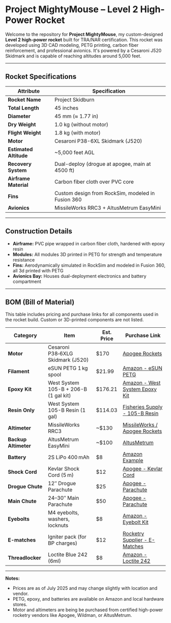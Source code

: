 # Project MightyMouse – Level 2 High-Power Rocket

Welcome to the repository for **Project MightyMouse**, my custom-designed **Level 2 high-power rocket** built for TRA/NAR certification. This rocket was developed using 3D CAD modeling, PETG printing, carbon fiber reinforcement, and professional avionics. It's powered by a Cesaroni J520 Skidmark and is capable of reaching altitudes around 5,000 feet.

---

##  Rocket Specifications

| Attribute             | Specification                           |
|----------------------|------------------------------------------|
| **Rocket Name**       | Project Skidburn                        |
| **Total Length**      | 45 inches                               |
| **Diameter**          | 45 mm (≈ 1.77 in)                       |
| **Dry Weight**        | 1.0 kg (without motor)                  |
| **Flight Weight**     | 1.8 kg (with motor)                     |
| **Motor**             | Cesaroni P38-6XL Skidmark (J520)        |
| **Estimated Altitude**| ~5,000 feet AGL                         |
| **Recovery System**   | Dual-deploy (drogue at apogee, main at 4500 ft) |
| **Airframe Material** | Carbon fiber cloth over PVC core        |
| **Fins**              | Custom design from RockSim, modeled in Fusion 360 |
| **Avionics**          | MissileWorks RRC3 + AltusMetrum EasyMini |

---

##  Construction Details

- **Airframe:** PVC pipe wrapped in carbon fiber cloth, hardened with epoxy resin
- **Modules:** All modules 3D printed in PETG for strength and temperature resistance
- **Fins:** Aerodynamically simulated in RockSim and modeled in Fusion 360, all 3d printed with PETG
- **Avionics Bay:** Houses dual-deployment electronics and battery compartment

---
## BOM (Bill of Material)

This table includes pricing and purchase links for all components used in the rocket build. Custom or 3D-printed components are not listed.

| Category         | Item                                       | Est. Price | Purchase Link |
|------------------|--------------------------------------------|------------|----------------|
| **Motor**        | Cesaroni P38‑6XLG Skidmark (J520)          | $170       | [Apogee Rockets](https://www.apogeerockets.com/Rocket_Motors/Cesaroni_Propellant_Kits/38mm_Motors/6XL-Grain_Motors/Cesaroni_P38-6XLG_Skidmark_J520) |
| **Filament**     | eSUN PETG 1 kg spool                       | $21.99     | [Amazon - eSUN PETG](https://www.amazon.com/eSUN-Filament-Dimensional-Accuracy-Printing/dp/B07FXD1K8Y) |
| **Epoxy Kit**    | West System 105-B + 206-B (1 gal kit)      | $176.21    | [Amazon - West System Epoxy Kit](https://www.amazon.com/West-System-105-B-Epoxy-Hardener/dp/B0C3MY967W) |
| **Resin Only**   | West System 105-B Resin (1 gal)            | $114.03    | [Fisheries Supply - 105-B Resin](https://www.fisheriessupply.com/west-system-105-epoxy-resin/105-b) |
| **Altimeter**    | MissileWorks RRC3                          | ~$130      | [MissileWorks / Apogee Rockets](https://www.apogeerockets.com/Electronics/Payload_Bays/MissileWorks_RRC3_Altimeter) |
| **Backup Altimeter** | AltusMetrum EasyMini                  | ~$100      | [AltusMetrum](https://altusmetrum.org/EasyMini/) |
| **Battery**      | 2S LiPo 400 mAh                            | $8         | [Amazon Example](https://www.amazon.com/dp/B087BGR25B) |
| **Shock Cord**   | Kevlar Shock Cord (5 m)                    | $12        | [Apogee - Kevlar Cord](https://www.apogeerockets.com/Building_Supplies/Parachutes_Recovery_Equipment/Shock_Cord/Kevlar_Shock_Cord) |
| **Drogue Chute** | 12″ Drogue Parachute                       | $25        | [Apogee - Parachute](https://www.apogeerockets.com/Building_Supplies/Parachutes_Recovery_Equipment/Parachutes/DuraChute_Nylon_Parachutes) |
| **Main Chute**   | 24–30″ Main Parachute                      | $50        | [Apogee - Parachute](https://www.apogeerockets.com/Building_Supplies/Parachutes_Recovery_Equipment/Parachutes/DuraChute_Nylon_Parachutes) |
| **Eyebolts**     | M4 eyebolts, washers, locknuts             | $8         | [Amazon - Eyebolt Kit](https://www.amazon.com/dp/B08M6GN7LC) |
| **E-matches**    | Igniter pack (for BP charges)              | $12        | [Rocketry Supplier - E-Matches](https://www.wildmanrocketry.com/ProductDetail.aspx?product=3508) |
| **Threadlocker** | Loctite Blue 242 (6ml)                     | $8         | [Amazon - Loctite 242](https://www.amazon.com/Loctite-Threadlocker-Removable-Adhesive-Single/dp/B000I1RSNS) |

---

**Notes:**
- Prices are as of July 2025 and may change slightly with location and vendor.
- PETG, epoxy, and batteries are available on Amazon and local hardware stores.
- Motor and altimeters are being be purchased from certified high-power rocketry vendors like Apogee, Wildman, or AltusMetrum.
